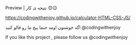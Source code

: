 Preview | نتیجه ی کار 😊😉

https://codingwithenjoy.github.io/calculator-HTML-CSS-JS/

اگه خوشتون اومد حتما پیج ما رو فالو کنید @codingwithenjoy

If you like this project , please follow us @codingwithenjoy
